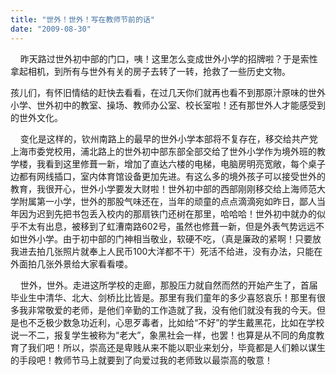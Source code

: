 ```yaml
---
title: "世外！世外！写在教师节前的话"
date: "2009-08-30"
---
```


    昨天路过世外初中部的门口，咦！这里怎么变成世外小学的招牌啦？于是索性拿起相机，到所有与世外有关的房子去转了一转，抢救了一些历史文物。

孩儿们，有怀旧情结的赶快去看看，在过几天你们就再也看不到那原汁原味的世外小学、世外初中的教室、操场、教师办公室、校长室啦！还有那世外人才能感受到的世外文化。

    变化是这样的，钦州南路上的最早的世外小学本部将不复存在，移交给共产党上海市委党校用，浦北路上的世外初中部东部全部交给了世外小学作为境外班的教学楼，我看到这里修葺一新，增加了直达六楼的电梯，电脑房明亮宽敞，每个桌子边都有网线插口，室内体育馆设备更加先进。有这么多的境外孩子可以接受世外的教育，我很开心，世外小学要发大财啦！世外初中部的西部刚刚移交给上海师范大学附属第一小学，世外的那股气味还在，当年的顽童的点点滴滴宛如昨日，鄙人当年因为迟到先把书包丢入校内的那扇铁门还树在那里，哈哈哈！世外初中就办的似乎不太有出息，被移到了虹漕南路602号，虽然也修葺一新，但是外表气势远远不如世外小学。由于初中部的门神相当敬业，软硬不吃，（真是廉政的紧啊！只要放我进去拍几张照片就奉上人民币100大洋都不干）死活不给进，没有办法，只能在外面拍几张外景给大家看看喽。

    世外，世外。走进这所学校的走廊，那股压力就自然而然的开始产生了，首届毕业生中清华、北大、剑桥比比皆是。那里有我们童年的多少喜怒哀乐！那里有很多我非常敬爱的老师，是他们辛勤的工作造就了我，没有他们就没有我的今天。但是也不乏极少数急功近利，心思歹毒者，比如给“不好”的学生戴黑花，比如在学校说一不二，报复学生被称为“老大”，象黑社会一样，也罢！也算是从不同的角度教育了我们吧！所以，崇高还是卑贱从来不能以职业来划分，毕竟都是人们赖以谋生的手段吧！教师节马上就要到了向爱过我的老师致以最崇高的敬意！

